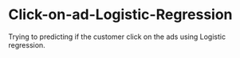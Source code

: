 # Click-on-ad-Logistic-Regression

Trying to predicting if the customer click on the ads using Logistic regression. 
